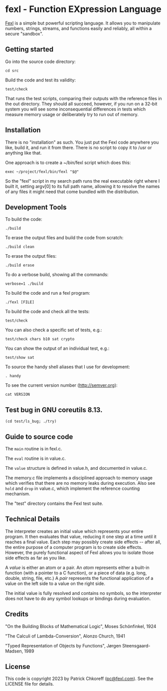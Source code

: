 # fexl - Function EXpression Language

[Fexl](http://fexl.com) is a simple but powerful scripting language.  It allows
you to manipulate numbers, strings, streams, and functions easily and reliably,
all within a secure "sandbox".

## Getting started

Go into the source code directory:
```
cd src
```

Build the code and test its validity:
```
test/check
```

That runs the test scripts, comparing their outputs with the reference files in
the out directory.  They should all succeed, however, if you run on a 32-bit
system you will see some inconsequential differences in tests which measure
memory usage or deliberately try to run out of memory.

## Installation

There is no "installation" as such.  You just put the Fexl code anywhere you
like, build it, and run it from there.  There is no script to copy it to /usr
or anything like that.

One approach is to create a ~/bin/fexl script which does this:
```
exec ~/project/fexl/bin/fexl "$@"
```

So the "fexl" script in my search path runs the real executable right where I
built it, setting argv[0] to its full path name, allowing it to resolve the
names of any files it might need that come bundled with the distribution.

## Development Tools

To build the code:
```
./build
```

To erase the output files and build the code from scratch:
```
./build clean
```

To erase the output files:
```
./build erase
```

To do a verbose build, showing all the commands:
```
verbose=1 ./build
```

To build the code and run a fexl program:
```
./fexl [FILE]
```

To build the code and check all the tests:
```
test/check
```

You can also check a specific set of tests, e.g.:
```
test/check chars b10 sat crypto
```

You can show the output of an individual test, e.g.:
```
test/show sat
```

To source the handy shell aliases that I use for development:
```
. handy
```

To see the current version number (http://semver.org):
```
cat VERSION
```

## Test bug in GNU coreutils 8.13.

```
(cd test/ls_bug; ./try)
```

## Guide to source code

The `main` routine is in fexl.c.

The `eval` routine is in value.c.

The `value` structure is defined in value.h, and documented in value.c.

The memory.c file implements a disciplined approach to memory usage which
verifies that there are no memory leaks during execution.  Also see `hold`
and `drop` in value.c, which implement the reference counting mechanism.

The "test" directory contains the Fexl test suite.

## Technical Details

The interpreter creates an initial value which represents your entire program.
It then evaluates that value, reducing it one step at a time until it reaches a
final value.  Each step may possibly create side effects -- after all, the
entire purpose of a computer program is to create side effects.  However, the
purely functional aspect of Fexl allows you to isolate those side effects as
far as you like.

A *value* is either an atom or a pair.  An *atom* represents either a built-in
function (with a pointer to a C function), or a piece of data (e.g. long,
double, string, file, etc.)  A *pair* represents the functional application of
a value on the left side to a value on the right side.

The initial value is fully resolved and contains no symbols, so the interpreter
does not have to do any symbol lookups or bindings during evaluation.

## Credits

"On the Building Blocks of Mathematical Logic", Moses Schönfinkel, 1924

"The Calculi of Lambda-Conversion", Alonzo Church, 1941

"Typed Representation of Objects by Functions", Jørgen Steensgaard-Madsen, 1989

## License
This code is copyright 2023 by Patrick Chkoreff (pc@fexl.com).
See the LICENSE file for details.
